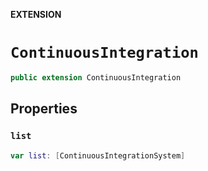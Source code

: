 **EXTENSION**

# `ContinuousIntegration`
```swift
public extension ContinuousIntegration
```

## Properties
### `list`

```swift
var list: [ContinuousIntegrationSystem]
```
